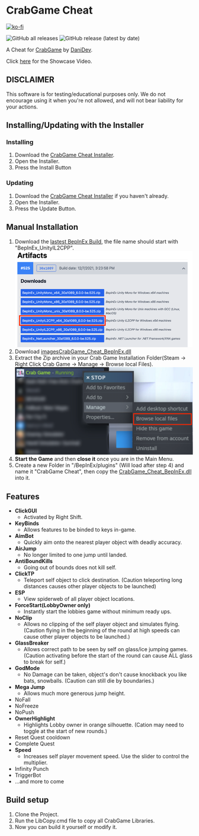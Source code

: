 
# CrabGame Cheat
[![ko-fi](https://ko-fi.com/img/githubbutton_sm.svg)](https://ko-fi.com/O5O178FHD)

![GitHub all releases](https://img.shields.io/github/downloads/CodeName-Anti/CrabGame-Cheat/total?color=%23FF8C00&style=flat-square)
![GitHub release (latest by date)](https://img.shields.io/github/v/release/CodeName-Anti/CrabGame-Cheat?style=flat-square)

A Cheat for [CrabGame](https://store.steampowered.com/app/1782210/Crab_Game/) by [DaniDev](https://www.youtube.com/c/DaniDev).

Click [here](https://youtu.be/19Igp2FsL6w) for the Showcase Video.

## DISCLAIMER
This software is for testing/educational purposes only. We do not encourage using it when you're not allowed, and will not bear liability for your actions.

## Installing/Updating with the Installer

### Installing
 1. Download the [CrabGame Cheat Installer](https://github.com/CodeName-Anti/CrabGame-Cheat/releases/latest/download/CrabGame_Cheat_Installer.exe).
 2. Open the Installer.
 3. Press the Install Button

### Updating
1. Download the [CrabGame Cheat Installer](https://github.com/CodeName-Anti/CrabGame-Cheat/releases/latest/download/CrabGame_Cheat_Installer.exe) if you haven't already.
 2. Open the Installer.
 3. Press the Update Button.


## Manual Installation
 1. Download the [lastest BepInEx Build](https://builds.bepis.io/projects/bepinex_be), the file name should start with "BepInEx_UnityIL2CPP".
    ![img.png](images/BepInEx_Build_Location_Screenshot.png)
 2. Download [imagesCrabGame_Cheat_BepInEx.dll](https://github.com/CodeName-Anti/CrabGame-Cheat/releases/latest/download/CrabCheat_BepInEx.dll)
 3. Extract the Zip archive in your Crab Game Installation Folder(Steam -> Right Click Crab Game -> Manage -> Browse local Files).
    ![img_2.png](images/Game_Files_Directory_Screenshot.png)
 4. **Start the Game** and then **close it** once you are in the Main Menu.
 5. Create a new Folder in "/BepInEx/plugins" (Will load after step 4) and name it "CrabGame Cheat", then copy the [CrabGame_Cheat_BepInEx.dll](https://github.com/CodeName-Anti/CrabGame-Cheat/releases/latest/download/CrabCheat_BepInEx.dll) into it.

## Features
 - **ClickGUI**
   - Activated by Right Shift.
 - **KeyBinds**
   - Allows features to be binded to keys in-game.
 - **AimBot**
   - Quickly aim onto the nearest player object with deadly accuracy.
 - **AirJump**
   - No longer limited to one jump until landed.
 - **AntiBoundKills**
   - Going out of bounds does not kill self.
 - **ClickTP**
   - Teleport self object to click destination. (Caution teleporting long distances causes other player objects to be launched) 
 - **ESP**
   - View spiderweb of all player object locations.
 - **ForceStart(LobbyOwner only)**
   - Instantly start the lobbies game without minimum ready ups.
 - **NoClip**
   - Allows no clipping of the self player object and simulates flying. (Caution flying in the beginning of the round at high speeds can cause other player objects to be launched.) 
 - **GlassBreaker**
   - Allows correct path to be seen by self on glass/ice jumping games. (Caution activating before the start of the round can cause ALL glass to break for self.)
 - **GodMode**
   - No Damage can be taken, object's don't cause knockback you like bats, snowballs. (Caution can still die by boundaries.)
 - **Mega Jump**
   - Allows much more generous jump height.
 - NoFall
 - NoFreeze
 - NoPush
 - **OwnerHighlight**
   - Highlights Lobby owner in orange silhouette. (Cation may need to toggle at the start of new rounds.) 
 - Reset Quest cooldown
 - Complete Quest
 - **Speed**
   - Increases self player movement speed. Use the slider to control the multiplier.
 - Infinity Punch
 - TriggerBot
 - ...and more to come

## Build setup
 1. Clone the Project.
 2. Run the LibCopy.cmd file to copy all CrabGame Libraries.
 3. Now you can build it yourself or modify it.
